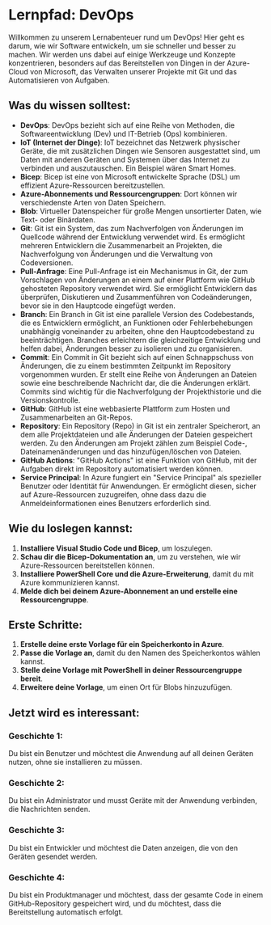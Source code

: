 # Lernpfad: DevOps

Willkommen zu unserem Lernabenteuer rund um DevOps! Hier geht es darum, wie wir Software entwickeln, um sie schneller und besser zu machen. Wir werden uns dabei auf einige Werkzeuge und Konzepte konzentrieren, besonders auf das Bereitstellen von Dingen in der Azure-Cloud von Microsoft, das Verwalten unserer Projekte mit Git und das Automatisieren von Aufgaben.

## Was du wissen solltest:

- **DevOps**: DevOps bezieht sich auf eine Reihe von Methoden, die Softwareentwicklung (Dev) und IT-Betrieb (Ops) kombinieren.
- **IoT (Internet der Dinge)**: IoT bezeichnet das Netzwerk physischer Geräte, die mit zusätzlichen Dingen wie Sensoren ausgestattet sind, um Daten mit anderen Geräten und Systemen über das Internet zu verbinden und auszutauschen. Ein Beispiel wären Smart Homes.
- **Bicep**: Bicep ist eine von Microsoft entwickelte Sprache (DSL) um effizient Azure-Ressourcen bereitzustellen.
- **Azure-Abonnements und Ressourcengruppen**: Dort können wir verschiedenste Arten von Daten Speichern.
- **Blob**: Virtueller Datenspeicher für große Mengen unsortierter Daten, wie Text- oder Binärdaten.
- **Git**: Git ist ein System, das zum Nachverfolgen von Änderungen im Quellcode während der Entwicklung verwendet wird. Es ermöglicht mehreren Entwicklern die Zusammenarbeit an Projekten, die Nachverfolgung von Änderungen und die Verwaltung von Codeversionen.
- **Pull-Anfrage**: Eine Pull-Anfrage ist ein Mechanismus in Git, der zum Vorschlagen von Änderungen an einem auf einer Plattform wie GitHub gehosteten Repository verwendet wird. Sie ermöglicht Entwicklern das überprüfen, Diskutieren und Zusammenführen von Codeänderungen, bevor sie in den Hauptcode eingefügt werden.
- **Branch**: Ein Branch in Git ist eine parallele Version des Codebestands, die es Entwicklern ermöglicht, an Funktionen oder Fehlerbehebungen unabhängig voneinander zu arbeiten, ohne den Hauptcodebestand zu beeinträchtigen. Branches erleichtern die gleichzeitige Entwicklung und helfen dabei, Änderungen besser zu isolieren und zu organisieren.
- **Commit**: Ein Commit in Git bezieht sich auf einen Schnappschuss von Änderungen, die zu einem bestimmten Zeitpunkt im Repository vorgenommen wurden. Er stellt eine Reihe von Änderungen an Dateien sowie eine beschreibende Nachricht dar, die die Änderungen erklärt. Commits sind wichtig für die Nachverfolgung der Projekthistorie und die Versionskontrolle.
- **GitHub**: GitHub ist eine webbasierte Plattform zum Hosten und Zusammenarbeiten an Git-Repos.
- **Repository**: Ein Repository (Repo) in Git ist ein zentraler Speicherort, an dem alle Projektdateien und alle Änderungen der Dateien gespeichert werden. Zu den Änderungen am Projekt zählen zum Beispiel Code-, Dateinamenänderungen und das hinzufügen/löschen von Dateien.
- **GitHub Actions**: "GitHub Actions" ist eine Funktion von GitHub, mit der Aufgaben direkt im Repository automatisiert werden können.
- **Service Principal**: In Azure fungiert ein "Service Principal" als spezieller Benutzer oder Identität für Anwendungen. Er ermöglicht diesen, sicher auf Azure-Ressourcen zuzugreifen, ohne dass dazu die Anmeldeinformationen eines Benutzers erforderlich sind.

## Wie du loslegen kannst:

1. **Installiere Visual Studio Code und Bicep**, um loszulegen.
2. **Schau dir die Bicep-Dokumentation an**, um zu verstehen, wie wir Azure-Ressourcen bereitstellen können.
3. **Installiere PowerShell Core und die Azure-Erweiterung**, damit du mit Azure kommunizieren kannst.
4. **Melde dich bei deinem Azure-Abonnement an und erstelle eine Ressourcengruppe**.

## Erste Schritte:

1. **Erstelle deine erste Vorlage für ein Speicherkonto in Azure**.
2. **Passe die Vorlage an**, damit du den Namen des Speicherkontos wählen kannst.
3. **Stelle deine Vorlage mit PowerShell in deiner Ressourcengruppe bereit**.
4. **Erweitere deine Vorlage**, um einen Ort für Blobs hinzuzufügen.

## Jetzt wird es interessant:

### Geschichte 1:
Du bist ein Benutzer und möchtest die Anwendung auf all deinen Geräten nutzen, ohne sie installieren zu müssen.

### Geschichte 2:
Du bist ein Administrator und musst Geräte mit der Anwendung verbinden, die Nachrichten senden.

### Geschichte 3:
Du bist ein Entwickler und möchtest die Daten anzeigen, die von den Geräten gesendet werden.

### Geschichte 4:
Du bist ein Produktmanager und möchtest, dass der gesamte Code in einem GitHub-Repository gespeichert wird, und du möchtest, dass die Bereitstellung automatisch erfolgt.

